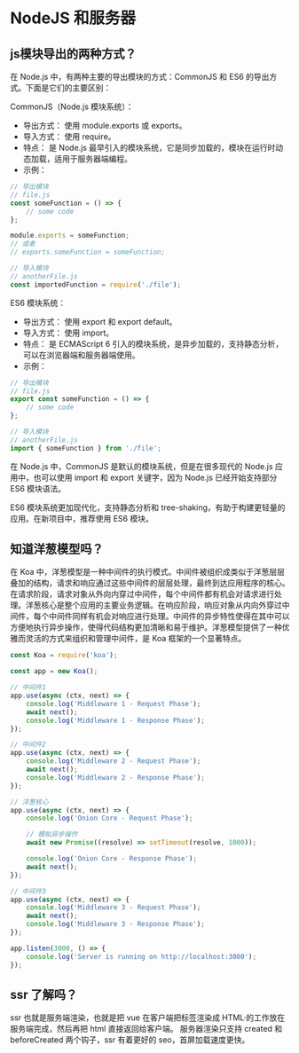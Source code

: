 # NodeJS 和服务器

## js模块导出的两种方式？

在 Node.js 中，有两种主要的导出模块的方式：CommonJS 和 ES6 的导出方式。下面是它们的主要区别：

CommonJS（Node.js 模块系统）：

- 导出方式： 使用 module.exports 或 exports。
- 导入方式： 使用 require。
- 特点： 是 Node.js 最早引入的模块系统，它是同步加载的，模块在运行时动态加载，适用于服务器端编程。
- 示例：

```js
// 导出模块
// file.js
const someFunction = () => {
	// some code
};

module.exports = someFunction;
// 或者
// exports.someFunction = someFunction;

// 导入模块
// anotherFile.js
const importedFunction = require('./file');
```

ES6 模块系统：

- 导出方式： 使用 export 和 export default。
- 导入方式： 使用 import。
- 特点： 是 ECMAScript 6 引入的模块系统，是异步加载的，支持静态分析，可以在浏览器端和服务器端使用。
- 示例：

```js
// 导出模块
// file.js
export const someFunction = () => {
	// some code
};

// 导入模块
// anotherFile.js
import { someFunction } from './file';
```

在 Node.js 中，CommonJS 是默认的模块系统，但是在很多现代的 Node.js 应用中，也可以使用 import 和 export 关键字，因为 Node.js 已经开始支持部分 ES6 模块语法。

ES6 模块系统更加现代化，支持静态分析和 tree-shaking，有助于构建更轻量的应用。在新项目中，推荐使用 ES6 模块。

## 知道洋葱模型吗？

在 Koa 中，洋葱模型是一种中间件的执行模式。中间件被组织成类似于洋葱层层叠加的结构，请求和响应通过这些中间件的层层处理，最终到达应用程序的核心。在请求阶段，请求对象从外向内穿过中间件，每个中间件都有机会对请求进行处理。洋葱核心是整个应用的主要业务逻辑。在响应阶段，响应对象从内向外穿过中间件，每个中间件同样有机会对响应进行处理。中间件的异步特性使得在其中可以方便地执行异步操作，使得代码结构更加清晰和易于维护。洋葱模型提供了一种优雅而灵活的方式来组织和管理中间件，是 Koa 框架的一个显著特点。

```js
const Koa = require('koa');

const app = new Koa();

// 中间件1
app.use(async (ctx, next) => {
	console.log('Middleware 1 - Request Phase');
	await next();
	console.log('Middleware 1 - Response Phase');
});

// 中间件2
app.use(async (ctx, next) => {
	console.log('Middleware 2 - Request Phase');
	await next();
	console.log('Middleware 2 - Response Phase');
});

// 洋葱核心
app.use(async (ctx, next) => {
	console.log('Onion Core - Request Phase');

	// 模拟异步操作
	await new Promise((resolve) => setTimeout(resolve, 1000));

	console.log('Onion Core - Response Phase');
	await next();
});

// 中间件3
app.use(async (ctx, next) => {
	console.log('Middleware 3 - Request Phase');
	await next();
	console.log('Middleware 3 - Response Phase');
});

app.listen(3000, () => {
	console.log('Server is running on http://localhost:3000');
});
```

## ssr 了解吗？

ssr 也就是服务端渲染，也就是把 vue 在客户端把标签渲染成 HTML·的工作放在服务端完成，然后再把 html 直接返回给客户端。
服务器渲染只支持 created 和 beforeCreated 两个钩子，ssr 有着更好的 seo，首屏加载速度更快。
